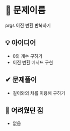 # 🔎 문제이름

prgs 이진 변환 반복하기

## 💡 아이디어

- 0의 개수 구하기
- 이진 변환 메서드 구현

## ✔ 문제풀이

- 길이와의 차를 이용해 구하기

## 🤕 어려웠던 점

- 없음
